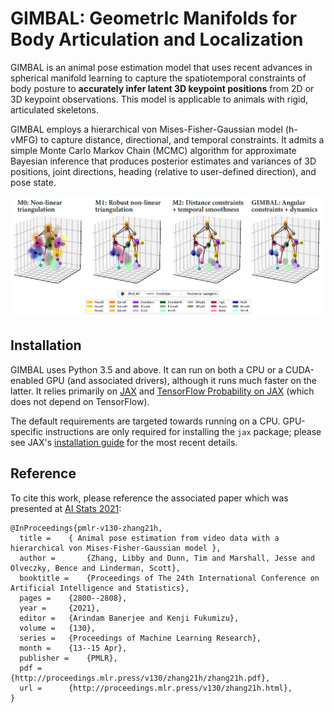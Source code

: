 # GIMBAL: GeometrIc Manifolds for Body Articulation and Localization

GIMBAL is an animal pose estimation model that uses recent advances in spherical manifold learning to capture the spatiotemporal constraints of body posture
to **accurately infer latent 3D keypoint positions** from 2D or 3D keypoint observations.
This model is applicable to animals with rigid, articulated skeletons.

GIMBAL employs a hierarchical von Mises-Fisher-Gaussian model (h-vMFG) to capture distance, directional, and temporal constraints.
It admits a simple Monte Carlo Markov Chain (MCMC) algorithm for approximate Bayesian inference that
produces posterior estimates and variances of 3D positions, joint directions, heading (relative to user-defined direction), and pose state.

![](imgs/model_buildup.png)

## Installation
GIMBAL uses Python 3.5 and above.
It can run on both a CPU or a CUDA-enabled GPU (and associated drivers),
although it runs much faster on the latter.
It relies primarily on
[JAX](https://github.com/google/jax) and
[TensorFlow Probability on JAX](https://www.tensorflow.org/probability/examples/TensorFlow_Probability_on_JAX) (which does not depend on TensorFlow).

The default requirements are targeted towards running on a CPU.
GPU-specific instructions are only required for installing the `jax` package;
please see JAX's [installation guide](https://github.com/google/jax#installation)
for the most recent details.

## Reference
To cite this work, please reference the associated paper
which was presented at [AI Stats 2021](http://proceedings.mlr.press/v130/zhang21h.html):
```
@InProceedings{pmlr-v130-zhang21h,
  title = 	 { Animal pose estimation from video data with a hierarchical von Mises-Fisher-Gaussian model },
  author =       {Zhang, Libby and Dunn, Tim and Marshall, Jesse and Olveczky, Bence and Linderman, Scott},
  booktitle = 	 {Proceedings of The 24th International Conference on Artificial Intelligence and Statistics},
  pages = 	 {2800--2808},
  year = 	 {2021},
  editor = 	 {Arindam Banerjee and Kenji Fukumizu},
  volume = 	 {130},
  series = 	 {Proceedings of Machine Learning Research},
  month = 	 {13--15 Apr},
  publisher =    {PMLR},
  pdf = 	 {http://proceedings.mlr.press/v130/zhang21h/zhang21h.pdf},
  url = 	 {http://proceedings.mlr.press/v130/zhang21h.html},
}
```